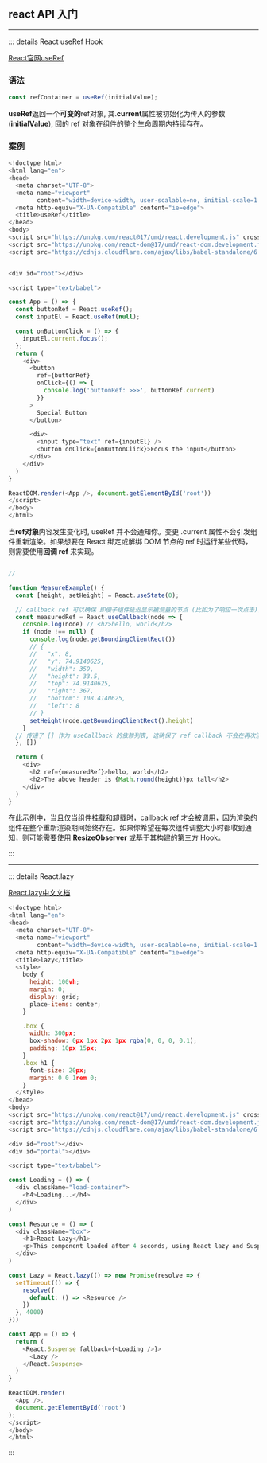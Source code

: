 ## react API 入门

------------------

::: details React useRef Hook

[React官网useRef](https://zh-hans.reactjs.org/docs/hooks-reference.html#useref)

### 语法

```javascript
const refContainer = useRef(initialValue);
```

**useRef**返回一个**可变的**ref对象, 其.**current**属性被初始化为传入的参数(**initialValue**), 回的 ref 对象在组件的整个生命周期内持续存在。

### 案例
```javascript
<!doctype html>
<html lang="en">
<head>
  <meta charset="UTF-8">
  <meta name="viewport"
        content="width=device-width, user-scalable=no, initial-scale=1.0, maximum-scale=1.0, minimum-scale=1.0">
  <meta http-equiv="X-UA-Compatible" content="ie=edge">
  <title>useRef</title>
</head>
<body>
<script src="https://unpkg.com/react@17/umd/react.development.js" crossorigin></script>
<script src="https://unpkg.com/react-dom@17/umd/react-dom.development.js" crossorigin></script>
<script src="https://cdnjs.cloudflare.com/ajax/libs/babel-standalone/6.21.1/babel.min.js" charset="utf-8"></script>


<div id="root"></div>

<script type="text/babel">

const App = () => {
  const buttonRef = React.useRef();
  const inputEl = React.useRef(null);

  const onButtonClick = () => {
    inputEl.current.focus();
  };
  return (
    <div>
      <button
        ref={buttonRef}
        onClick={() => {
          console.log('buttonRef: >>>', buttonRef.current)
        }}
      >
        Special Button
      </button>

      <div>
        <input type="text" ref={inputEl} />
        <button onClick={onButtonClick}>Focus the input</button>
      </div>
    </div>
  )
}

ReactDOM.render(<App />, document.getElementById('root'))
</script>
</body>
</html>

```


当**ref对象**内容发生变化时, useRef 并不会通知你。变更 .current 属性不会引发组件重新渲染。如果想要在 React 绑定或解绑 DOM 节点的 ref 时运行某些代码，则需要使用**回调 ref** 来实现。
```javascript

// 

function MeasureExample() {
  const [height, setHeight] = React.useState(0);

  // callback ref 可以确保 即便子组件延迟显示被测量的节点 (比如为了响应一次点击)，我们依然能够在父组件接收到相关的信息，以便更新测量结果。
  const measuredRef = React.useCallback(node => {
    console.log(node) // <h2>hello, world</h2>
    if (node !== null) {
      console.log(node.getBoundingClientRect())
      // {
      //   "x": 8,
      //   "y": 74.9140625,
      //   "width": 359,
      //   "height": 33.5,
      //   "top": 74.9140625,
      //   "right": 367,
      //   "bottom": 108.4140625,
      //   "left": 8
      // }
      setHeight(node.getBoundingClientRect().height)
    }
  // 传递了 [] 作为 useCallback 的依赖列表, 这确保了 ref callback 不会在再次渲染时改变，因此 React 不会在非必要的时候调用它。
  }, [])

  return (
    <div>
      <h2 ref={measuredRef}>hello, world</h2>
      <h2>The above header is {Math.round(height)}px tall</h2>
    </div>
  )
}
```

在此示例中，当且仅当组件挂载和卸载时，callback ref 才会被调用，因为渲染的组件在整个重新渲染期间始终存在。如果你希望在每次组件调整大小时都收到通知，则可能需要使用 **ResizeObserver** 或基于其构建的第三方 Hook。

:::


--------------------


::: details React.lazy

[React.lazy中文文档](https://zh-hans.reactjs.org/docs/code-splitting.html#reactlazy)
```javascript
<!doctype html>
<html lang="en">
<head>
  <meta charset="UTF-8">
  <meta name="viewport"
        content="width=device-width, user-scalable=no, initial-scale=1.0, maximum-scale=1.0, minimum-scale=1.0">
  <meta http-equiv="X-UA-Compatible" content="ie=edge">
  <title>lazy</title>
  <style>
    body {
      height: 100vh;
      margin: 0;
      display: grid;
      place-items: center;
    }

    .box {
      width: 300px;
      box-shadow: 0px 1px 2px 1px rgba(0, 0, 0, 0.1);
      padding: 10px 15px;
    }
    .box h1 {
      font-size: 20px;
      margin: 0 0 1rem 0;
    }
  </style>
</head>
<body>
<script src="https://unpkg.com/react@17/umd/react.development.js" crossorigin></script>
<script src="https://unpkg.com/react-dom@17/umd/react-dom.development.js" crossorigin></script>
<script src="https://cdnjs.cloudflare.com/ajax/libs/babel-standalone/6.21.1/babel.min.js" charset="utf-8"></script>

<div id="root"></div>
<div id="portal"></div>

<script type="text/babel">

const Loading = () => (
  <div className="load-container">
    <h4>Loading...</h4>
  </div>
)

const Resource = () => (
  <div className="box">
    <h1>React Lazy</h1>
    <p>This component loaded after 4 seconds, using React lazy and Suspense</p>
  </div>
)

const Lazy = React.lazy(() => new Promise(resolve => {
  setTimeout(() => {
    resolve({
      default: () => <Resource />
    })
  }, 4000)
}))

const App = () => {
  return (
    <React.Suspense fallback={<Loading />}>
      <Lazy />
    </React.Suspense>
  )
}

ReactDOM.render(
  <App />,
  document.getElementById('root')
);
</script>
</body>
</html>

```
:::